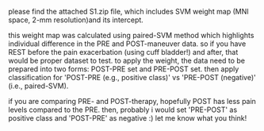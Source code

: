 please find the attached S1.zip file, which includes SVM weight map
(MNI space, 2-mm resolution)and its intercept.

this weight map was calculated using paired-SVM method which highlights
individual difference in the PRE and POST-maneuver data. so if you have
REST before the pain exacerbation (using cuff bladder!) and after, that
would be proper dataset to test. to apply the weight, the data need to be
prepared into two forms: POST-PRE set and PRE-POST set. then apply
classification for 'POST-PRE (e.g., positive class)' vs 'PRE-POST
(negative)' (i.e., paired-SVM).

if you are comparing PRE- and POST-therapy, hopefully POST has less pain
levels compared to the PRE. then, probably i would set 'PRE-POST' as
positive class and 'POST-PRE' as negative :) let me know what you think!